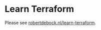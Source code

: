 # Learn Terraform

Please see [robertdebock.nl/learn-terraform](https://robertdebock/learn-terraform).